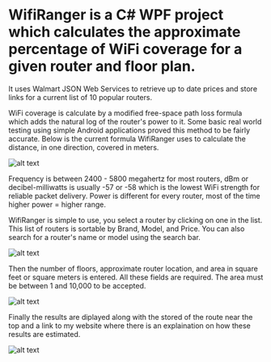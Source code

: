 # WifiRanger is a C# WPF project which calculates the approximate percentage of WiFi coverage for a given router and floor plan. 

It uses Walmart JSON Web Services to retrieve up to date prices and store links for a current list of 10 popular routers.

WiFi coverage is calculate by a modified free-space path loss formula which adds the natural log of the router's power to it. Some basic real world testing using simple Android applications proved this method to be fairly accurate. Below is the current formula WifiRanger uses to calculate the distance, in one direction, covered in meters.

![alt text](https://i.imgur.com/07flSrR.png)

Frequency is between 2400 - 5800 megahertz for most routers, dBm or decibel-milliwatts is usually -57 or -58 which is the lowest WiFi strength for reliable packet delivery. Power is different for every router, most of the time higher power = higher range.

WifiRanger is simple to use, you select a router by clicking on one in the list. This list of routers is sortable by Brand, Model, and Price. You can also search for a router's name or model using the search bar.

![alt text](https://i.imgur.com/53umn3Y.png)

Then the number of floors, approximate router location, and area in square feet or square meters is entered. All these fields are required.
The area must be between 1 and 10,000 to be accepted.

![alt text](https://i.imgur.com/HUyMUJj.png)

Finally the results are diplayed along with the stored of the route near the top and a link to my website where there is an explaination on how these results are estimated.

![alt text](https://i.imgur.com/vRinCVv.png)
